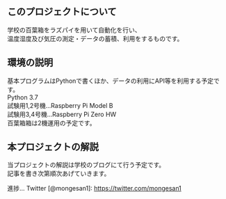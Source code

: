 このプロジェクトについて  
---
学校の百葉箱をラズパイを用いて自動化を行い、  
温度湿度及び気圧の測定・データの蓄積、利用をするものです。  

環境の説明
---  
基本プログラムはPythonで書くほか、データの利用にAPI等を利用する予定です。  
Python 3.7  
試験用1,2号機...Raspberry Pi Model B  
試験用3,4号機...Raspberry Pi Zero HW  
百葉箱箱は2機運用の予定です。  

本プロジェクトの解説
---  
当プロジェクトの解説は学校のブログにて行う予定です。  
記事を書き次第順次あげていきます。  

進捗... Twitter [@mongesan1]: https://twitter.com/mongesan1